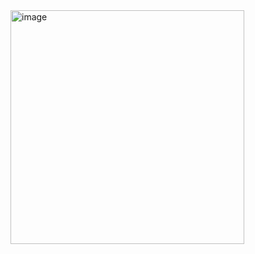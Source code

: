 <img width="374" alt="image" src="https://github.com/user-attachments/assets/0e284cc0-c73e-4e94-a8a2-ed3e6469777f" />

